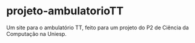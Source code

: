 # projeto-ambulatorioTT
Um site para o ambulatório TT, feito para um projeto do P2 de Ciência da Computação na Uniesp.
